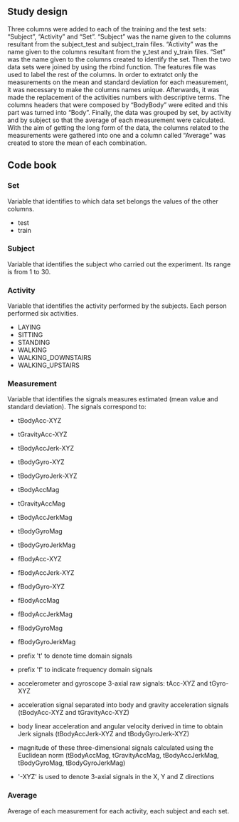 
## Study design
Three columns were added to each of the training and the test sets: “Subject”, “Activity” and “Set”. “Subject” was the name given to the columns resultant from the subject_test and subject_train files. “Activity” was the name given to the columns resultant from the y_test and y_train files. “Set” was the name given to the columns created to identify the set. 
Then the two data sets were joined by using the rbind function. The features file was used to label the rest of the columns. In order to extratct only the measurements on the mean and standard deviation for each measurement, it was necessary to make the columns names unique. Afterwards, it was made the replacement of the activities numbers with descriptive terms. The columns headers that were composed by “BodyBody” were edited and this part was turned into “Body”. 
Finally, the data was grouped by set, by activity and by subject so that the average of each measurement were calculated. With the aim of getting the long form of the data, the columns related to the measurements were gathered into one and a column called “Average” was created to store the mean of each combination.

## Code book

### Set
Variable that identifies to which data set belongs the values of the other columns. 
* test
* train

### Subject
Variable that identifies the subject who carried out the experiment. Its range is from 1 to 30.

### Activity 
Variable that identifies the activity performed by the subjects. Each person performed six activities. 
* LAYING
* SITTING
* STANDING
* WALKING
* WALKING_DOWNSTAIRS
* WALKING_UPSTAIRS

### Measurement
Variable that identifies the signals measures estimated (mean value and standard deviation). 
The signals correspond to:
* tBodyAcc-XYZ
* tGravityAcc-XYZ
* tBodyAccJerk-XYZ
* tBodyGyro-XYZ
* tBodyGyroJerk-XYZ
* tBodyAccMag
* tGravityAccMag
* tBodyAccJerkMag
* tBodyGyroMag
* tBodyGyroJerkMag
* fBodyAcc-XYZ
* fBodyAccJerk-XYZ
* fBodyGyro-XYZ
* fBodyAccMag
* fBodyAccJerkMag
* fBodyGyroMag
* fBodyGyroJerkMag


* prefix 't' to denote time domain signals
* prefix  'f' to indicate frequency domain signals
* accelerometer and gyroscope 3-axial raw signals: tAcc-XYZ and tGyro-XYZ
* acceleration signal separated into body and gravity acceleration signals (tBodyAcc-XYZ and tGravityAcc-XYZ)
* body linear acceleration and angular velocity derived in time to obtain Jerk signals (tBodyAccJerk-XYZ and tBodyGyroJerk-XYZ)
* magnitude of these three-dimensional signals calculated using the Euclidean norm (tBodyAccMag, tGravityAccMag, tBodyAccJerkMag, tBodyGyroMag, tBodyGyroJerkMag)
* '-XYZ' is used to denote 3-axial signals in the X, Y and Z directions

### Average
Average of each measurement for each activity, each subject and each set.
